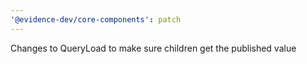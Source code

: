 ```yaml
---
'@evidence-dev/core-components': patch
---
```


Changes to QueryLoad to make sure children get the published value
